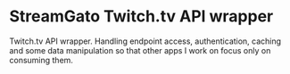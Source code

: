 # StreamGato Twitch.tv API wrapper

Twitch.tv API wrapper. Handling endpoint access, authentication, caching and some data manipulation so that other apps I work on focus only on consuming them.
